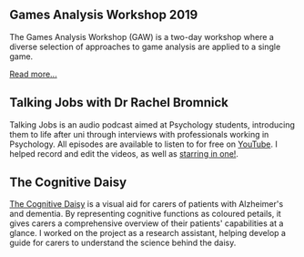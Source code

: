## Games Analysis Workshop 2019

The Games Analysis Workshop (GAW) is a two-day workshop where a diverse selection of approaches to game analysis are applied to a single game.

[Read more...](articles/gaw2019)

## Talking Jobs with Dr Rachel Bromnick
Talking Jobs is an audio podcast aimed at Psychology students, introducing them to life after uni through interviews with professionals working in Psychology. All episodes are available to listen to for free on [YouTube](https://www.youtube.com/playlist?list=PLAlqARNMz-RzM-IO9iwb-E22X2g9k3cuC). I helped record and edit the videos, as well as [starring in one!](https://www.youtube.com/watch?v=lOEQfUlTxc4).


## The Cognitive Daisy
[The Cognitive Daisy](https://doi.org/10.1177%2F1471301216673918) is a visual aid for carers of patients with Alzheimer's and dementia. By representing cognitive functions as coloured petails, it gives carers a comprehensive overview of their patients' capabilities at a glance. I worked on the project as a research assistant, helping develop a guide for carers to understand the science behind the daisy.

